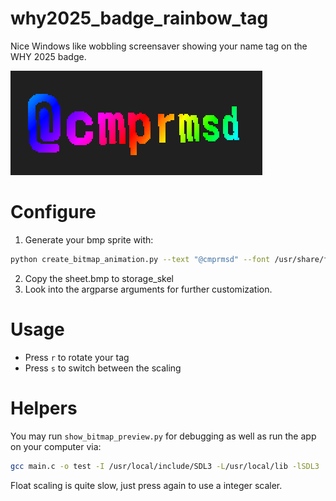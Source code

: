 # why2025_badge_rainbow_tag
Nice Windows like wobbling screensaver showing your name tag on the WHY 2025 badge.

![tag](tag.png)

# Configure

1. Generate your bmp sprite with:
```bash
python create_bitmap_animation.py --text "@cmprmsd" --font /usr/share/fonts/Adwaita/AdwaitaMono-Bold.ttf --size 240x240 --bpp 8 --scroll-cycles 1
```
2. Copy the sheet.bmp to storage_skel
3. Look into the argparse arguments for further customization.


# Usage

- Press `r` to rotate your tag
- Press `s` to switch between the scaling

# Helpers
You may run `show_bitmap_preview.py` for debugging as well as run the app on your computer via:
```bash
gcc main.c -o test -I /usr/local/include/SDL3 -L/usr/local/lib -lSDL3
``` 

Float scaling is quite slow, just press again to use a integer scaler.